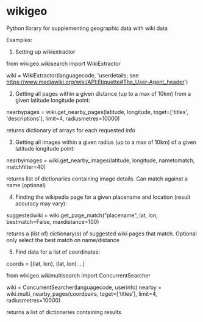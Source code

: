 # wikigeo

Python library for supplementing geographic data with wiki data

Examples:

1. Setting up wikiextractor

from wikigeo.wikisearch import WikiExtractor

wiki = WikiExtractor(languagecode, 'userdetails; see https://www.mediawiki.org/wiki/API:Etiquette#The_User-Agent_header')

2. Getting all pages within a given distance (up to a max of 10km) from a given latitude longitude point:

nearbypages = wiki.get_nearby_pages(latitude, longitude, toget=['titles', 'descriptions'], limit=4, radiusmetres=10000)

returns dictionary of arrays for each requested info

3. Getting all images within a given radius (up to a max of 10km) of a given latitude longitude point:

nearbyimages = wiki.get_nearby_images(latitude, longitude, nametomatch, matchfilter=40)

returns list of dictionaries containing image details. Can match against a name (optional)

4. Finding the wikipedia page for a given placename and location (result accuracy may vary):

suggestedwiki = wiki.get_page_match("placename", lat, lon, bestmatch=False, maxdistance=100)

returns a (list of) dictionary(s) of suggested wiki pages that match. 
Optional only select the best match on name/distance

5. Find data for a list of coordinates:

coords = [(lat, lon), (lat, lon) ...]

from wikigeo.wikimultisearch import ConcurrentSearcher

wiki = ConcurrentSearcher(languagecode, userinfo)
nearby = wiki.multi_nearby_pages(coordpairs, toget=['titles'], limit=4, radiusmetres=10000)

returns a list of dictionaries containing results


